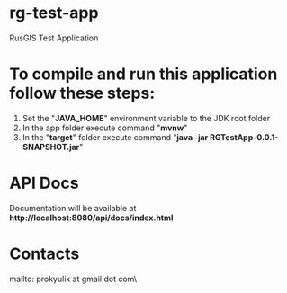# rg-test-app
RusGIS Test Application

# To compile and run this application follow these steps:
1. Set the "**JAVA_HOME**" environment variable to the JDK root folder
2. In the app folder execute command "**mvnw**"
3. In the "**target**" folder execute command "**java -jar RGTestApp-0.0.1-SNAPSHOT.jar**"

# API Docs
Documentation will be available at **http://localhost:8080/api/docs/index.html**
 
# Contacts
mailto: prokyulix at gmail dot com\
